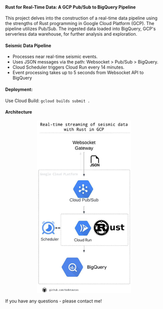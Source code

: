 #### Rust for Real-Time Data: A GCP Pub/Sub to BigQuery Pipeline
This project delves into the construction of a real-time data pipeline using the strengths of Rust programming in Google Cloud Platform (GCP). The pipeline utilizes Pub/Sub. The ingested data loaded into BigQuery, GCP's serverless data warehouse, for further analysis and exploration.

#### Seismic Data Pipeline
* Processes near real-time seismic events.
* Uses JSON messages via the path: Websocket > Pub/Sub > BigQuery.
* Cloud Scheduler triggers Cloud Run every 14 minutes.
* Event processing takes up to 5 seconds from Websocket API to BigQuery

#### Deployment:
Use Cloud Build: `gcloud builds submit .`

#### Architecture
<div align="center">
  <img src="./diagram/Real-time streaming with rust.jpeg" alt="Data Pipeline Diagram" width="300">
</div>

If you have any questions - please contact me!